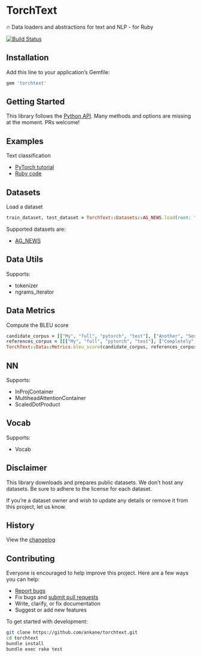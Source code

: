 # TorchText

:fire: Data loaders and abstractions for text and NLP - for Ruby

[![Build Status](https://github.com/ankane/torchtext/workflows/build/badge.svg?branch=master)](https://github.com/ankane/torchtext/actions)

## Installation

Add this line to your application’s Gemfile:

```ruby
gem 'torchtext'
```

## Getting Started

This library follows the [Python API](https://pytorch.org/text/). Many methods and options are missing at the moment. PRs welcome!

## Examples

Text classification

- [PyTorch tutorial](https://pytorch.org/tutorials/beginner/text_sentiment_ngrams_tutorial.html)
- [Ruby code](examples/text_classification.rb)

## Datasets

Load a dataset

```ruby
train_dataset, test_dataset = TorchText::Datasets::AG_NEWS.load(root: ".data", ngrams: 2)
```

Supported datasets are:

- [AG_NEWS](http://groups.di.unipi.it/~gulli/AG_corpus_of_news_articles.html)

## Data Utils

Supports:

- tokenizer
- ngrams_iterator

## Data Metrics

Compute the BLEU score

```ruby
candidate_corpus = [["My", "full", "pytorch", "test"], ["Another", "Sentence"]]
references_corpus = [[["My", "full", "pytorch", "test"], ["Completely", "Different"]], [["No", "Match"]]]
TorchText::Data::Metrics.bleu_score(candidate_corpus, references_corpus)
```

## NN

Supports:

- InProjContainer
- MultiheadAttentionContainer
- ScaledDotProduct

## Vocab

Supports:

- Vocab

## Disclaimer

This library downloads and prepares public datasets. We don’t host any datasets. Be sure to adhere to the license for each dataset.

If you’re a dataset owner and wish to update any details or remove it from this project, let us know.

## History

View the [changelog](https://github.com/ankane/torchtext/blob/master/CHANGELOG.md)

## Contributing

Everyone is encouraged to help improve this project. Here are a few ways you can help:

- [Report bugs](https://github.com/ankane/torchtext/issues)
- Fix bugs and [submit pull requests](https://github.com/ankane/torchtext/pulls)
- Write, clarify, or fix documentation
- Suggest or add new features

To get started with development:

```sh
git clone https://github.com/ankane/torchtext.git
cd torchtext
bundle install
bundle exec rake test
```
